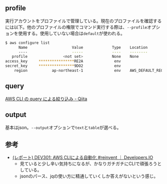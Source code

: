 profile
----

実行アカウントをプロファイルで管理している。現在のプロファイルを確認するには以下。他のプロファイルの権限でコマンド実行する際は、`--profile`オプションを使用する。使用していない場合は`default`が使われる。

```bash
$ aws configure list
      Name                    Value             Type    Location
      ----                    -----             ----    --------
   profile                <not set>             None    None
access_key     ****************RE2A              env
secret_key     ****************9DO2              env
    region           ap-northeast-1              env    AWS_DEFAULT_REGION
```

query
----

[AWS CLI の query による絞り込み - Qiita](http://qiita.com/draco/items/fa09ae0c2f51de9de449)

output
----

基本はjson。`--output`オプションで`text`と`table`が選べる。

参考
----

* [(レポート) DEV301: AWS CLIによる自動化 #reinvent ｜ Developers.IO](http://dev.classmethod.jp/cloud/aws/reinvent2015_dev301-automating-aws-with-the-aws-cli/)
  * 見ていると少し辛い気持ちになるが、かなりガチガチにCLIで頑張ろうとしている。
  * jsonのパース、jqの使い方に精通していくしか答えがないという感じ。